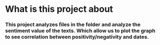 # What is this project about
### This project analyzes files in the folder and analyze the sentiment value of the texts. Which allow us to plot the graph to see correlation between positivity/negativity and dates.